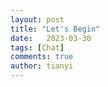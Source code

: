 ```yaml
---
layout: post
title: "Let's Begin"
date:   2023-03-30
tags: [Chat]
comments: true
author: tianyi
---
```

